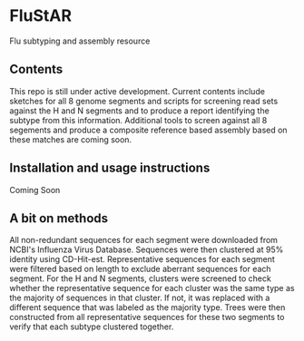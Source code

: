 # FluStAR
Flu subtyping and assembly resource

## Contents
This repo is still under active development. Current contents include sketches for all 8 genome segments and scripts for screening read sets against the H and N segments and to produce a report identifying the subtype from this information. Additional tools to screen against all 8 segements and produce a composite reference based assembly based on these matches are coming soon. 

## Installation and usage instructions
Coming Soon

## A bit on methods
All non-redundant sequences for each segment were downloaded from NCBI's Influenza Virus Database. Sequences were then clustered at 95% identity using CD-Hit-est. Representative sequences for each segment were filtered based on length to exclude aberrant sequences for each segment. For the H and N segments, clusters were screened to check whether the representative sequence for each cluster was the same type as the majority of sequences in that cluster. If not, it was replaced with a different sequence that was labeled as the majority type. Trees were then constructed from all representative sequences for these two segments to verify that each subtype clustered together. 
